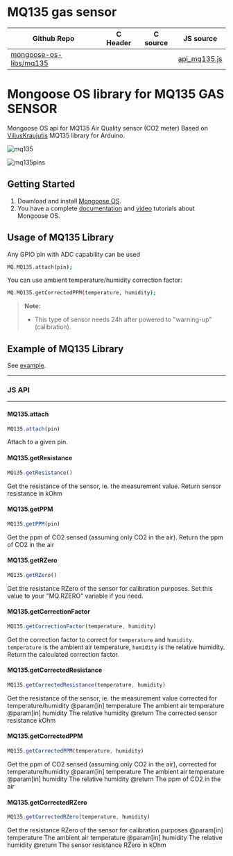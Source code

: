 # MQ135 gas sensor
| Github Repo | C Header | C source  | JS source |
| ----------- | -------- | --------  | ----------------- |
| [mongoose-os-libs/mq135](https://github.com/mongoose-os-libs/mq135) | [](https://github.com/mongoose-os-libs/mq135/tree/master/include/) | &nbsp;  | [api_mq135.js](https://github.com/mongoose-os-libs/mq135/tree/master/mjs_fs/api_mq135.js)         |

# Mongoose OS library for MQ135 GAS SENSOR


Mongoose OS api for MQ135 Air Quality sensor (CO2 meter) Based on [ViliusKraujutis] MQ135 library for Arduino.

![mq135](https://cloud.githubusercontent.com/assets/22281426/26542295/a6d47538-4459-11e7-957c-e0506749db4e.jpg)

![mq135pins](https://cloud.githubusercontent.com/assets/22281426/26542297/a8808f02-4459-11e7-9a68-f8c36cf6f3e6.jpg)

## Getting Started

1. Download and install [Mongoose OS].
2. You have a complete [documentation] and [video] tutorials about Mongoose OS.


## Usage of MQ135 Library

Any GPIO pin with ADC capability can be used

```bash
MQ.MQ135.attach(pin);
```

You can use ambient temperature/humidity correction factor:

```bash
MQ.MQ135.getCorrectedPPM(temperature, humidity);
```

> **Note:**
> - This type of sensor needs 24h after powered to "warning-up" (calibration).

## Example of MQ135 Library

See [example].

[ViliusKraujutis]: <https://github.com/GeorgK/MQ135/blob/master/MQ135.cpp>

[documentation]: <https://mongoose-os.com/docs/>

[Mongoose OS]: <https://mongoose-os.com/software.html>

[video]: <https://mongoose-os.com/video-tutorials.html>

[example]: <https://github.com/mongoose-os-apps/mq135>


 ----- 

### JS API

 --- 
#### MQ135.attach

```javascript
MQ135.attach(pin)
```
Attach to a given pin.
#### MQ135.getResistance

```javascript
MQ135.getResistance()
```
Get the resistance of the sensor, ie. the measurement value.
Return sensor resistance in kOhm
#### MQ135.getPPM

```javascript
MQ135.getPPM(pin)
```
Get the ppm of CO2 sensed (assuming only CO2 in the air). Return the ppm of CO2 in the air
#### MQ135.getRZero

```javascript
MQ135.getRZero()
```
Get the resistance RZero of the sensor for calibration purposes.
Set this value to your "MQ.RZERO" variable if you need.
#### MQ135.getCorrectionFactor

```javascript
MQ135.getCorrectionFactor(temperature, humidity)
```
Get the correction factor to correct for `temperature` and `humidity`.
`temperature` is the ambient air temperature, `humidity` is the relative humidity.
Return the calculated correction factor.
#### MQ135.getCorrectedResistance

```javascript
MQ135.getCorrectedResistance(temperature, humidity)
```
Get the resistance of the sensor, ie. the measurement value corrected for temperature/humidity
@param[in] temperature  The ambient air temperature
@param[in] humidity  The relative humidity
@return The corrected sensor resistance kOhm
#### MQ135.getCorrectedPPM

```javascript
MQ135.getCorrectedPPM(temperature, humidity)
```
Get the ppm of CO2 sensed (assuming only CO2 in the air), corrected for temperature/humidity
@param[in] temperature  The ambient air temperature
@param[in] humidity The relative humidity
@return The ppm of CO2 in the air
#### MQ135.getCorrectedRZero

```javascript
MQ135.getCorrectedRZero(temperature, humidity)
```
Get the resistance RZero of the sensor for calibration purposes
@param[in] temperature  The ambient air temperature
@param[in] humidity The relative humidity
@return The sensor resistance RZero in kOhm
